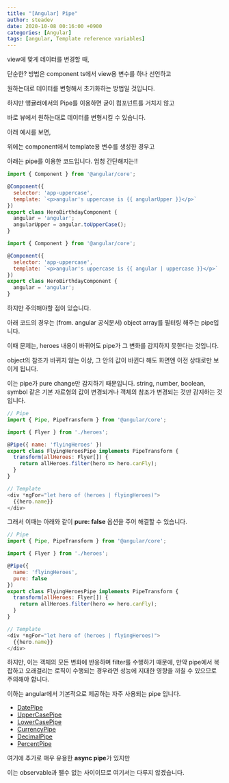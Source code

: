 ```yaml
---
title: "[Angular] Pipe"
author: steadev
date: 2020-10-08 00:16:00 +0900
categories: [Angular]
tags: [angular, Template reference variables]
---
```



view에 맞게 데이터를 변경할 때,

단순한? 방법은 component ts에서 view용 변수를 하나 선언하고

원하는대로 데이터를 변형해서 초기화하는 방법일 것입니다. 

하지만 앵귤러에서의 Pipe를 이용하면 굳이 컴포넌트를 거치지 않고

바로 뷰에서 원하는대로 데이터를 변형시킬 수 있습니다. 

아래 예시를 보면,

위에는 component에서 template용 변수를 생성한 경우고

아래는 pipe를 이용한 코드입니다. 엄청 간단해지는!!

```javascript
import { Component } from '@angular/core';

@Component({
  selector: 'app-uppercase',
  template: `<p>angular's uppercase is {{ angularUpper }}</p>`
})
export class HeroBirthdayComponent {
  angular = 'angular';
  angularUpper = angular.toUpperCase();
}
```

```javascript
import { Component } from '@angular/core';

@Component({
  selector: 'app-uppercase',
  template: `<p>angular's uppercase is {{ angular | uppercase }}</p>`
})
export class HeroBirthdayComponent {
  angular = 'angular';
}
```

하지만 주의해야할 점이 있습니다. 

아래 코드의 경우는 (from. angular 공식문서) object array를 필터링 해주는 pipe입니다. 

이때 문제는, heroes 내용이 바뀌어도 pipe가 그 변화를 감지하지 못한다는 것입니다.

object의 참조가 바뀌지 않는 이상, 그 안의 값이 바뀐다 해도 화면엔 이전 상태로만 보이게 됩니다.

이는 pipe가 pure change만 감지하기 때문입니다. string, number, boolean, symbol 같은 기본 자료형의 값이 변경되거나 객체의 참조가 변경되는 것만 감지하는 것입니다. 

```javascript
// Pipe
import { Pipe, PipeTransform } from '@angular/core';

import { Flyer } from './heroes';

@Pipe({ name: 'flyingHeroes' })
export class FlyingHeroesPipe implements PipeTransform {
  transform(allHeroes: Flyer[]) {
    return allHeroes.filter(hero => hero.canFly);
  }
}

// Template
<div *ngFor="let hero of (heroes | flyingHeroes)">
  {{hero.name}}
</div>
```

그래서 이때는 아래와 같이 **pure: false** 옵션을 주어 해결할 수 있습니다. 

```javascript
// Pipe
import { Pipe, PipeTransform } from '@angular/core';

import { Flyer } from './heroes';

@Pipe({ 
  name: 'flyingHeroes',
  pure: false    
})
export class FlyingHeroesPipe implements PipeTransform {
  transform(allHeroes: Flyer[]) {
    return allHeroes.filter(hero => hero.canFly);
  }
}

// Template
<div *ngFor="let hero of (heroes | flyingHeroes)">
  {{hero.name}}
</div>
```

하지만, 이는 객체의 모든 변화에 반응하며 filter를 수행하기 때문에, 만약 pipe에서 복잡하고 오래걸리는 로직이 수행되는 경우라면 성능에 지대한 영향을 끼칠 수 있으므로 주의해야 합니다.

이하는 angular에서 기본적으로 제공하는 자주 사용되는 pipe 입니다.

-   [DatePipe](https://angular.io/api/common/DatePipe)
-   [UpperCasePipe](https://angular.io/api/common/UpperCasePipe)
-   [LowerCasePipe](https://angular.io/api/common/LowerCasePipe)
-   [CurrencyPipe](https://angular.io/api/common/CurrencyPipe)
-   [DecimalPipe](https://angular.io/api/common/DecimalPipe)
-   [PercentPipe](https://angular.io/api/common/PercentPipe)

여기에 추가로 매우 유용한 **async pipe**가 있지만

이는 observable과 뗄수 없는 사이이므로 여기서는 다루지 않겠습니다.